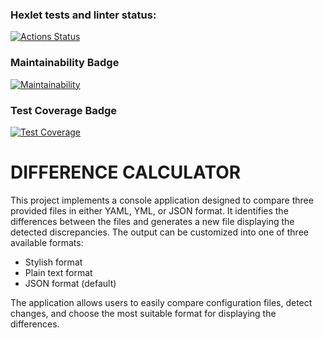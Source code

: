 ### Hexlet tests and linter status:
[![Actions Status](https://github.com/MikVito/java-project-71/actions/workflows/hexlet-check.yml/badge.svg)](https://github.com/MikVito/java-project-71/actions)

### Maintainability Badge
[![Maintainability](https://api.codeclimate.com/v1/badges/43bd129f21f7d51adf83/maintainability)](https://codeclimate.com/github/MikVito/java-project-71/maintainability)

### Test Coverage Badge
[![Test Coverage](https://api.codeclimate.com/v1/badges/43bd129f21f7d51adf83/test_coverage)](https://codeclimate.com/github/MikVito/java-project-71/test_coverage)

# DIFFERENCE CALCULATOR

This project implements a console application designed to compare three provided files in either YAML, YML, or JSON format. 
It identifies the differences between the files and generates a new file displaying the detected discrepancies. 
The output can be customized into one of three available formats:

 - Stylish format
 - Plain text format
 - JSON format (default)

The application allows users to easily compare configuration files, detect changes, and choose the most suitable format 
for displaying the differences.
